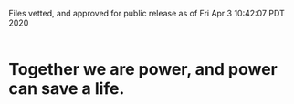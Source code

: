 Files vetted, and approved for public release as of Fri Apr  3 10:42:07 PDT 2020<br><br><h1>Together we are power, and power can save a life.</h1>
